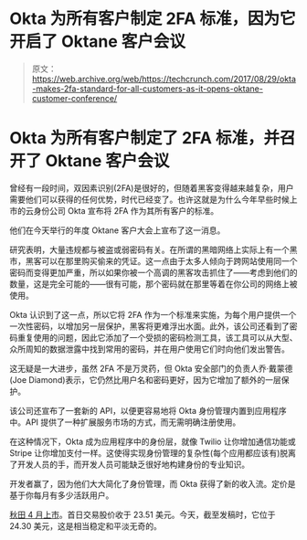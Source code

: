 # Okta 为所有客户制定 2FA 标准，因为它开启了 Oktane 客户会议 

> 原文：<https://web.archive.org/web/https://techcrunch.com/2017/08/29/okta-makes-2fa-standard-for-all-customers-as-it-opens-oktane-customer-conference/>

# Okta 为所有客户制定了 2FA 标准，并召开了 Oktane 客户会议

曾经有一段时间，双因素识别(2FA)是很好的，但随着黑客变得越来越复杂，用户需要他们可以获得的任何优势，时代已经变了。也许这就是为什么今年早些时候上市的云身份公司 Okta 宣布将 2FA 作为其所有客户的标准。

他们在今天举行的年度 Oktane 客户大会上宣布了这一消息。

研究表明，大量违规都与被盗或弱密码有关。在所谓的黑暗网络上实际上有一个黑市，黑客可以在那里购买偷来的凭证。这一点由于太多人倾向于跨网站使用同一个密码而变得更加严重，所以如果你被一个高调的黑客攻击抓住了——考虑到他们的数量，这是完全可能的——很有可能，那个密码就在那里等着在你公司的网络上被使用。

Okta 认识到了这一点，所以它将 2FA 作为一个标准来实施，为每个用户提供一个一次性密码，以增加另一层保护，黑客将更难浮出水面。此外，该公司还看到了密码重复使用的问题，因此它添加了一个受损的密码检测工具，该工具可以从大型、众所周知的数据泄露中找到常用的密码，并在用户使用它们时向他们发出警告。

这无疑是一大进步，虽然 2FA 不是万灵药，但 Okta 安全部门的负责人乔·戴蒙德(Joe Diamond)表示，它仍然比用户名和密码更好，因为它增加了额外的一层保护。

该公司还宣布了一套新的 API，以便更容易地将 Okta 身份管理内置到应用程序中。API 提供了一种扩展服务市场的方式，而无需明确注册使用。

在这种情况下，Okta 成为应用程序中的身份层，就像 Twilio 让你增加通信功能或 Stripe 让你增加支付一样。这使得实现身份管理的复杂性(每个应用都应该有)脱离了开发人员的手，而开发人员可能缺乏很好地构建身份的专业知识。

开发者赢了，因为他们大大简化了身份管理，而 Okta 获得了新的收入流。定价是基于你每月有多少活跃用户。

[秋田 4 月上市](https://web.archive.org/web/20221025222637/https://beta.techcrunch.com/2017/04/07/okta-pops-as-wall-street-continues-to-takes-a-shine-to-the-enterprise/)。首日交易股价收于 23.51 美元。今天，截至发稿时，它位于 24.30 美元，这是相当稳定和平淡无奇的。